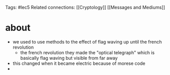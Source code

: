 Tags: #lec5 
Related connections: [[Cryptology]] [[Messages and Mediums]]

# about
- we used to use methods to the effect of flag waving up until the french revolution
	- the french revolution they made the "optical telegraph" which is basically flag waving but visible from far away
- this changed when it became electric because of morese code
- 